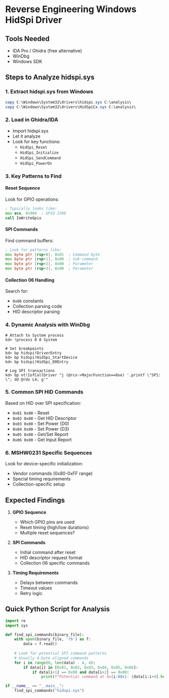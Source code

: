 # Reverse Engineering Windows HidSpi Driver

## Tools Needed
- IDA Pro / Ghidra (free alternative)
- WinDbg
- Windows SDK

## Steps to Analyze hidspi.sys

### 1. Extract hidspi.sys from Windows
```powershell
copy C:\Windows\System32\drivers\hidspi.sys C:\analysis\
copy C:\Windows\System32\drivers\HidSpiCx.sys C:\analysis\
```

### 2. Load in Ghidra/IDA
- Import hidspi.sys
- Let it analyze
- Look for key functions:
  - `HidSpi_Reset`
  - `HidSpi_Initialize`
  - `HidSpi_SendCommand`
  - `HidSpi_PowerOn`

### 3. Key Patterns to Find

#### Reset Sequence
Look for GPIO operations:
```asm
; Typically looks like:
mov ecx, 0x904  ; GPIO 2308
call IoWriteGpio
```

#### SPI Commands
Find command buffers:
```asm
; Look for patterns like:
mov byte ptr [rsp+0], 0x01  ; Command byte
mov byte ptr [rsp+1], 0x00  ; Sub-command
mov byte ptr [rsp+2], 0x00  ; Parameter
mov byte ptr [rsp+3], 0x00  ; Parameter
```

#### Collection 06 Handling
Search for:
- `0x06` constants
- Collection parsing code
- HID descriptor parsing

### 4. Dynamic Analysis with WinDbg

```
# Attach to System process
kd> !process 0 0 System

# Set breakpoints
kd> bp hidspi!DriverEntry
kd> bp hidspi!HidSpi_StartDevice
kd> bp hidspi!HidSpi_D0Entry

# Log SPI transactions
kd> bp nt!IofCallDriver "j (@rcx->MajorFunction==0xe) '.printf \"SPI: \"; dd @rdx L4; g'"
```

### 5. Common SPI HID Commands

Based on HID over SPI specification:
- `0x01 0x00` - Reset
- `0x02 0x00` - Get HID Descriptor  
- `0x03 0x00` - Set Power (D0)
- `0x04 0x00` - Set Power (D3)
- `0x05 0x00` - Get/Set Report
- `0x06 0x00` - Get Input Report

### 6. MSHW0231 Specific Sequences

Look for device-specific initialization:
- Vendor commands (0x80-0xFF range)
- Special timing requirements
- Collection-specific setup

## Expected Findings

1. **GPIO Sequence**
   - Which GPIO pins are used
   - Reset timing (high/low durations)
   - Multiple reset sequences?

2. **SPI Commands**
   - Initial command after reset
   - HID descriptor request format
   - Collection 06 specific commands

3. **Timing Requirements**
   - Delays between commands
   - Timeout values
   - Retry logic

## Quick Python Script for Analysis

```python
import re
import sys

def find_spi_commands(binary_file):
    with open(binary_file, 'rb') as f:
        data = f.read()
    
    # Look for potential SPI command patterns
    # Usually 4-byte aligned commands
    for i in range(0, len(data) - 4, 4):
        if data[i] in [0x01, 0x02, 0x03, 0x04, 0x05, 0x06]:
            if data[i+1] == 0x00 and data[i+2] == 0x00:
                print(f"Potential command at 0x{i:08x}: {data[i:i+4].hex()}")

if __name__ == "__main__":
    find_spi_commands("hidspi.sys")
```